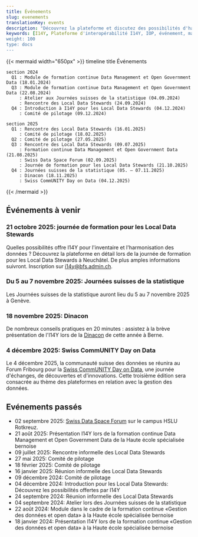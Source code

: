 ```yaml
---
title: Événements
slug: evenements
translationKey: events
description: "Découvrez la plateforme et discutez des possibilités d'harmonisation des données: Le service d'interopérabilité organise régulièrement des événements sur la plateforme et l'harmonisation des données. Nous serions heureux que vous y participiez."
keywords: [I14Y, Plateforme d'interopérabilité I14Y, IOP, événement, manifestation, information, formation, échange]
weight: 100
type: docs
---
```


{{< mermaid width="650px" >}}
timeline
    title Événements

    section 2024
      Q1 : Module de formation continue Data Management et Open Government Data (18.01.2024)
      Q3 : Module de formation continue Data Management et Open Government Data (22.08.2024)
         : Atelier aux Journées suisses de la statistique (04.09.2024)
         : Rencontre des Local Data Stewards (24.09.2024)
      Q4 : Introduction à I14Y pour les Local Data Stewards (04.12.2024)
         : Comité de pilotage (09.12.2024)

    section 2025
      Q1 : Rencontre des Local Data Stewards (16.01.2025)
         : Comité de pilotage (18.02.2025)
      Q2 : Comité de pilotage (27.05.2025)
      Q3 : Rencontre des Local Data Stewards (09.07.2025)
         : Formation continue Data Management et Open Government Data (21.08.2025)
         : Swiss Data Space Forum (02.09.2025)
         : Journée de formation pour les Local Data Stewards (21.10.2025)
      Q4 : Journées suisses de la statistique (05. – 07.11.2025)
         : Dinacon (18.11.2025)
         : Swiss CommUNITY Day on Data (04.12.2025)
{{< /mermaid >}}

## Événements à venir

### 21 octobre 2025: journée de formation pour les Local Data Stewards
Quelles possibilités offre I14Y pour l'inventaire et l'harmonisation des données ? Découvrez la plateforme en détail lors de la journée de formation pour les Local Data Stewards à Neuchâtel. De plus amples informations suivront. Inscription sur [i14y@bfs.admin.ch](mailto:i14y@bfs.admin.ch).   

### Du 5 au 7 novembre 2025: Journées suisses de la statistique
Les Journées suisses de la statistique auront lieu du 5 au 7 novembre 2025 à Genève.

### 18 novembre 2025: Dinacon
De nombreux conseils pratiques en 20 minutes : assistez à la brève présentation de l'I14Y lors de la [Dinacon](https://dinacon.ch) de cette année à Berne. 

### 4 décembre 2025: Swiss CommUNITY Day on Data
Le 4 décembre 2025, la communauté suisse des données se réunira au Forum Fribourg pour la [Swiss CommUNITY Day on Data](https://swissdatacommunity.ch/alle-events/swisscommunity-day-on-data-2025/), une journée d'échanges, de découvertes et d'innovations. Cette troisième édition sera consacrée au thème des plateformes en relation avec la gestion des données.

## Evénements passés

- 02 septembre 2025: [Swiss Data Space Forum](https://forum.swissdataalliance.ch) sur le campus HSLU Rotkreuz.
- 21 août 2025: Présentation I14Y lors de la formation continue Data Management et Open Government Data de la Haute école spécialisée bernoise
- 09 juillet 2025: Rencontre informelle des Local Data Stewards
- 27 mai 2025: Comité de pilotage
- 18 février 2025: Comité de pilotage
- 16 janvier 2025: Réunion informelle des Local Data Stewards
- 09 décembre 2024: Comité de pilotage
- 04 décembre 2024: Introduction pour les Local Data Stewards: Découvrez les possibilités offertes par I14Y
- 24 septembre 2024: Réunion informelle des Local Data Stewards
- 04 septembre 2024: Atelier lors des Journées suisses de la statistique
- 22 août 2024: Module dans le cadre de la formation continue «Gestion des données et open data» à la Haute école spécialisée bernoise
- 18 janvier 2024: Présentation I14Y lors de la formation continue «Gestion des données et open data» à la Haute école spécialisée bernoise

